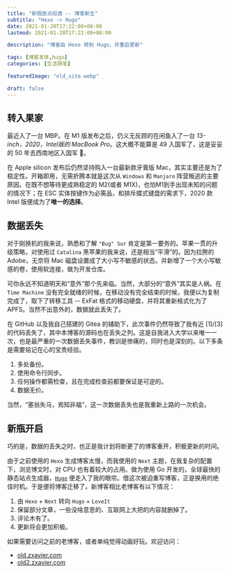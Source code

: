 ```yaml
---
title: "新瓶放点旧酒 -- 博客新生"
subtitle: "Hexo -> Hugo"
date: 2021-01-20T17:22:08+08:00
lastmod: 2021-01-20T17:22:08+08:00

description: "博客由 Hexo 转到 Hugo，并重启更新"

tags: [博客本体,hugo]
categories: [生活随笔]

featuredImage: "old_site.webp"

draft: false
---
```

<!--more-->

## 转入果家

最近入了一台 MBP。在 M1 版发布之后，仍义无反顾的在闲鱼入了一台 *13-inch，2020，Intel版的 MacBook Pro*。这大概不能算是 49 入国军了，这是妥妥的 50 年去西南地区入国军 :dog:。

在 Apple silicon 发布后仍然坚持购入一台最新款牙膏版 Mac，其实主要还是为了稳定性。开箱即用，无需折腾本就是这次从 `Windows` 和 `Manjaro` 阵营叛逃的主要原因。在既不想等待更成熟稳定的 M2(或者 M1X)，也怕M1到手出现未知的问题的情况下；在 ESC 实体按键作为必需品，和排斥蝶式键盘的需求下，2020 款 Intel 版便成为了**唯一的选择**。

## 数据丢失

对于刚换机的我来说，熟悉和了解 `"Bug" Sur` 肯定是第一要务的。苹果一贯的升级策略，对使用过 `Catalina` 黑苹果的我来说，还是相当“平滑”的。因为拉胯的 Adobe，无奈将 Mac 磁盘设置成了大小写不敏感的状态。并新增了一个大小写敏感的卷，使用软连接，做为开发仓库。

可你永远不知道明天和“意外”那个先来临。当然，大部分的“意外”其实是人祸。在 `Time Machine` 没有完全就绪的时候，在移动没有完全结束的时候，我便以为复制完成了，取下了转移工具 -- ExFat 格式的移动硬盘，并将其重新格式化为了 APFS。当然不出意外的，数据就此丢失了。

在 GitHub 以及我自己搭建的 Gitea 的辅助下，此次事件仍然导致了我有近 [1]/[3] 的代码丢失了，其中本博客的源码也在丢失之列。这是自我进入大学以来唯一一次，也是最严重的一次数据丢失事件，教训是惨痛的，同时也是深刻的。以下多条是需要铭记在心的宝贵经验。

1. 多处备份。
2. 使用命令行同步。
3. 任何操作都需检查，且在完成检查前都要保证是可逆的。
4. 数据无价。

当然，“塞翁失马，焉知非福”，这一次数据丢失也是我重新上路的一次机会。

## 新瓶开启

巧的是，数据的丢失之时，也正是我计划将断更了的博客重开，积极更新的时间。

由于之前使用的 `Hexo` 生成博客太慢，而我使用的 `Next` 主题，在我复杂的配置下，浏览博文时，对 CPU 也有着较大的占用。做为使用 Go 开发的，全球最快的静态站点生成器，[`Hugo`](https://gohugo.io/) 便走入了我的眼帘。借这次被迫重写博客，正是换用的绝佳时机。于是便将博客迁移了。新博客相比老博客有以下情况：

1. 由 `Hexo` + `Next` 转向 `Hugo` + `LoveIt`
2. 保留部分文章，一些没啥意思的、互联网上大把的内容就删掉了。
3. 评论木有了。
4. 更新将会更加积极。

如果需要访问之前的老博客，或者单纯觉得动画好玩。欢迎访问：

- [old.zxavier.com](old.zxavier.com)
- [old2.zxavier.com](new.zxavier.com)
